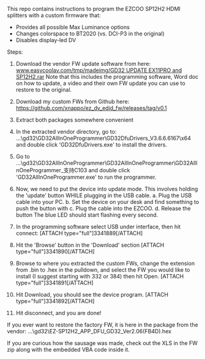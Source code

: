 This repo contains instructions to program the EZCOO SP12H2 HDMI splitters with a custom firmware that:

* Provides all possible Max Luminance options
* Changes colorspace to BT2020 (vs. DCI-P3 in the original)
* Disables display-led DV

Steps:

1. Download the vendor FW update software from here:
[www.easycoolav.com/tmp/madeimg/GD32 UPDATE EX11PRO and SP12H2.rar]('https://www.easycoolav.com/tmp/madeimg/GD32%20UPDATE%20EX11PRO%20and%20SP12H2.rar')
Note that this includes the programming software, Word doc on how to update, a video and their own FW update you can use to restore to the original.
2. Download my custom FWs from Github here:
https://github.com/xnappo/ez_dv_edid_fw/releases/tag/v0.1
3. Extract both packages somewhere convenient
4. In the extracted vendor directory, go to:
...\gd32\GD32AllInOneProgrammer\GD32DfuDrivers_V3.6.6.6167\x64\
and double click 'GD32DfuDrivers.exe' to install the drivers.
5. Go to ...\gd32\GD32AllInOneProgrammer\GD32AllInOneProgrammer\GD32AllInOneProgrammer_支持C103
and double click 'GD32AllInOneProgrammer.exe' to run the programmer.
6. Now, we need to put the device into update mode.  This involves holding the 'update' button WHILE plugging in the USB cable.
a. Plug the USB cable into your PC.
b. Set the device on your desk and find something to push the button with
c. Plug the cable into the EZCOO.
d. Release the button
The blue LED should start flashing every second.
7. In the programming software select USB under interface, then hit connect:
[ATTACH type="full"]3341889[/ATTACH]


8. Hit the 'Browse' button in the 'Download' section
[ATTACH type="full"]3341890[/ATTACH]


9. Browse to where you extracted the custom FWs, change the extension from .bin to .hex in the pulldown, and select the FW you would like to install (I suggest starting with 332 or 384) then hit Open.
[ATTACH type="full"]3341891[/ATTACH]


10. Hit Download, you should see the device program.
[ATTACH type="full"]3341892[/ATTACH]


11. Hit disconnect, and you are done!


If you ever want to restore the factory FW, it is here in the package from the vendor:
...\gd32\EZ-SP12H2_APP_DFU_GD32_Ver2.06(FB4D).hex

If you are curious how the sausage was made, check out the XLS in the FW zip along with the embedded VBA code inside it.
